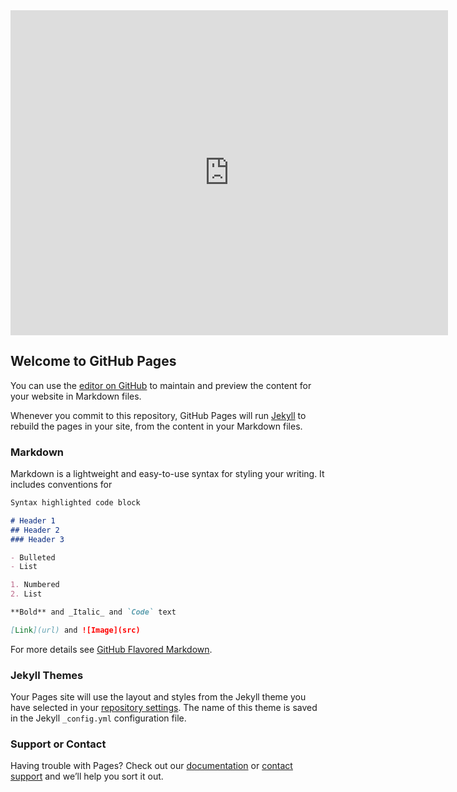 <iframe src="https://docs.google.com/forms/d/e/1FAIpQLSc9GXua_8TqctHS3PgONjCRD9F4pozLqHA0TcphSC29NUTsdg/viewform?embedded=true" width="700" height="520" frameborder="0" marginheight="0" marginwidth="0">Loading...</iframe>

## Welcome to GitHub Pages

You can use the [editor on GitHub](https://github.com/gracevillarino/booking/edit/master/README.md) to maintain and preview the content for your website in Markdown files.

Whenever you commit to this repository, GitHub Pages will run [Jekyll](https://jekyllrb.com/) to rebuild the pages in your site, from the content in your Markdown files.

### Markdown

Markdown is a lightweight and easy-to-use syntax for styling your writing. It includes conventions for

```markdown
Syntax highlighted code block

# Header 1
## Header 2
### Header 3

- Bulleted
- List

1. Numbered
2. List

**Bold** and _Italic_ and `Code` text

[Link](url) and ![Image](src)
```

For more details see [GitHub Flavored Markdown](https://guides.github.com/features/mastering-markdown/).

### Jekyll Themes

Your Pages site will use the layout and styles from the Jekyll theme you have selected in your [repository settings](https://github.com/gracevillarino/booking/settings). The name of this theme is saved in the Jekyll `_config.yml` configuration file.

### Support or Contact

Having trouble with Pages? Check out our [documentation](https://help.github.com/categories/github-pages-basics/) or [contact support](https://github.com/contact) and we’ll help you sort it out.
